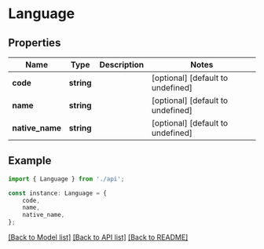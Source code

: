 # Language


## Properties

Name | Type | Description | Notes
------------ | ------------- | ------------- | -------------
**code** | **string** |  | [optional] [default to undefined]
**name** | **string** |  | [optional] [default to undefined]
**native_name** | **string** |  | [optional] [default to undefined]

## Example

```typescript
import { Language } from './api';

const instance: Language = {
    code,
    name,
    native_name,
};
```

[[Back to Model list]](../README.md#documentation-for-models) [[Back to API list]](../README.md#documentation-for-api-endpoints) [[Back to README]](../README.md)

